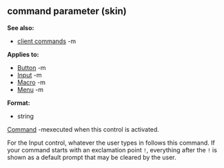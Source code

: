 ## command parameter (skin)
**See also:**
*   [client commands](/ref/%7Bskin%7D/commands.md) -m
<!-- -->
**Applies to:**
*   [Button](/ref/%7Bskin%7D/control/button.md) -m
*   [Input](/ref/%7Bskin%7D/control/input.md) -m
*   [Macro](/ref/%7Bskin%7D/control/macro.md) -m
*   [Menu](/ref/%7Bskin%7D/control/menu.md) -m
<!-- -->
**Format:**
*   string


[Command](/ref/%7Bskin%7D/commands.md) -mexecuted when this control is
activated. 

For the Input control, whatever the user types in
follows this command. If your command starts with an exclamation point
`!`, everything after the `!` is shown as a default prompt that may be
cleared by the user.